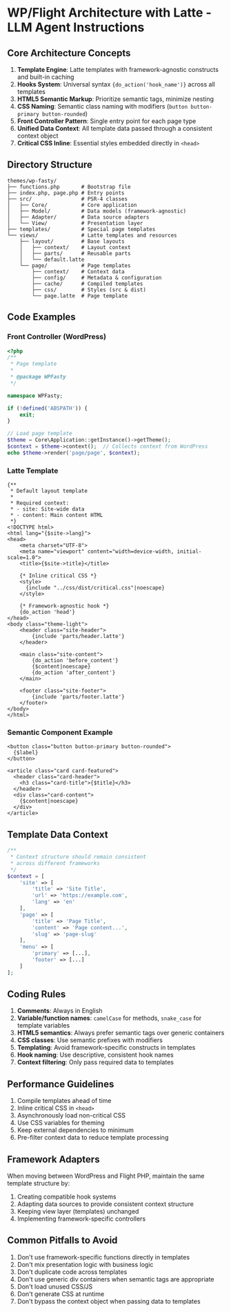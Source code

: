 # WP/Flight Architecture with Latte - LLM Agent Instructions

## Core Architecture Concepts

1. **Template Engine**: Latte templates with framework-agnostic constructs and built-in caching
2. **Hooks System**: Universal syntax `{do_action('hook_name')}` across all templates
3. **HTML5 Semantic Markup**: Prioritize semantic tags, minimize nesting
4. **CSS Naming**: Semantic class naming with modifiers (`button button-primary button-rounded`)
5. **Front Controller Pattern**: Single entry point for each page type
6. **Unified Data Context**: All template data passed through a consistent context object
7. **Critical CSS Inline**: Essential styles embedded directly in `<head>`

## Directory Structure

```
themes/wp-fasty/
├── functions.php       # Bootstrap file
├── index.php, page.php # Entry points
├── src/                # PSR-4 classes
│   ├── Core/           # Core application
│   ├── Model/          # Data models (framework-agnostic)
│   ├── Adapter/        # Data source adapters
│   └── View/           # Presentation layer
├── templates/          # Special page templates
└── views/              # Latte templates and resources
    ├── layout/         # Base layouts
    │   ├── context/    # Layout context
    │   ├── parts/      # Reusable parts
    │   └── default.latte
    └── page/           # Page templates
        ├── context/    # Context data
        ├── config/     # Metadata & configuration
        ├── cache/      # Compiled templates
        ├── css/        # Styles (src & dist)
        └── page.latte  # Page template
```

## Code Examples

### Front Controller (WordPress)

```php
<?php
/**
 * Page template
 *
 * @package WPFasty
 */

namespace WPFasty;

if (!defined('ABSPATH')) {
    exit;
}

// Load page template
$theme = Core\Application::getInstance()->getTheme();
$context = $theme->context();  // Collects context from WordPress
echo $theme->render('page/page', $context);
```

### Latte Template

```latte
{** 
 * Default layout template
 *
 * Required context:
 * - site: Site-wide data
 * - content: Main content HTML
 *}
<!DOCTYPE html>
<html lang="{$site->lang}">
<head>
    <meta charset="UTF-8">
    <meta name="viewport" content="width=device-width, initial-scale=1.0">
    <title>{$site->title}</title>
    
    {* Inline critical CSS *}
    <style>
      {include "../css/dist/critical.css"|noescape}
    </style>
    
    {* Framework-agnostic hook *}
    {do_action 'head'}
</head>
<body class="theme-light">
    <header class="site-header">
        {include 'parts/header.latte'}
    </header>

    <main class="site-content">
        {do_action 'before_content'}
        {$content|noescape}
        {do_action 'after_content'}
    </main>

    <footer class="site-footer">
        {include 'parts/footer.latte'}
    </footer>
</body>
</html>
```

### Semantic Component Example

```latte
<button class="button button-primary button-rounded">
  {$label}
</button>

<article class="card card-featured">
  <header class="card-header">
    <h3 class="card-title">{$title}</h3>
  </header>
  <div class="card-content">
    {$content|noescape}
  </div>
</article>
```

## Template Data Context

```php
/**
 * Context structure should remain consistent
 * across different frameworks
 */
$context = [
    'site' => [
        'title' => 'Site Title',
        'url' => 'https://example.com',
        'lang' => 'en'
    ],
    'page' => [
        'title' => 'Page Title',
        'content' => 'Page content...',
        'slug' => 'page-slug'
    ],
    'menu' => [
        'primary' => [...],
        'footer' => [...]
    ]
];
```

## Coding Rules

1. **Comments**: Always in English
2. **Variable/function names**: `camelCase` for methods, `snake_case` for template variables
3. **HTML5 semantics**: Always prefer semantic tags over generic containers
4. **CSS classes**: Use semantic prefixes with modifiers
5. **Templating**: Avoid framework-specific constructs in templates
6. **Hook naming**: Use descriptive, consistent hook names
7. **Context filtering**: Only pass required data to templates

## Performance Guidelines

1. Compile templates ahead of time
2. Inline critical CSS in `<head>`
3. Asynchronously load non-critical CSS
4. Use CSS variables for theming
5. Keep external dependencies to minimum
6. Pre-filter context data to reduce template processing

## Framework Adapters

When moving between WordPress and Flight PHP, maintain the same template structure by:

1. Creating compatible hook systems
2. Adapting data sources to provide consistent context structure
3. Keeping view layer (templates) unchanged
4. Implementing framework-specific controllers

## Common Pitfalls to Avoid

1. Don't use framework-specific functions directly in templates
2. Don't mix presentation logic with business logic
3. Don't duplicate code across templates
4. Don't use generic div containers when semantic tags are appropriate
5. Don't load unused CSS/JS
6. Don't generate CSS at runtime
7. Don't bypass the context object when passing data to templates 